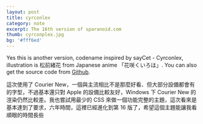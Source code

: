 ```yaml
---
layout: post
title: cyrconlex
category: note
excerpt: The 16th version of sparanoid.com
thumb: cyrconplex.jpg
bg: '#fff6ed'
---
```


<div class=txt>
<p>Yes this is another version, codename inspired by sayCet - Cyrconlex, illustration is 松前緒花 from Japanese anime 「花咲くいろは」. You can also get the source code from <a href="https://github.com/sparanoid/sparanoid.com">Github</a>.</p>

<p>這次使用了 Courier New，一個與主流相比不是那麼好看、但大部分設備都會有的字型，不過基本還只對 Apple 的設備比較友好，Windows 下 Courier New 的渲染仍然比較差。我也嘗試用最少的 CSS 來做一個功能完整的主題，這次看來是基本達到了要求，六年時間，這裡已經進化到第 16 版了，希望這個主題能讓我看順眼的時間長些</p>
</div>